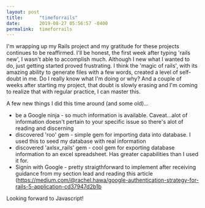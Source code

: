 ```yaml
---
layout: post
title:      "timeforrails"
date:       2019-08-27 05:56:57 -0400
permalink:  timeforrails
---
```



I'm wrapping up my Rails project and my gratitude for these projects continues to be reaffirmed.  I'll be honest, the first week after typing 'rails new', I wasn't able to accomplish much.  Although I new what I wanted to do, just getting started proved frustrating.  I think the 'magic of rails', with its amazing ability to generate files with a few words, created a level of self-doubt in me.  Do I really know what I'm doing or why?  And a couple of weeks after starting my project, that doubt is slowly erasing and I'm coming to realize that with regular practice, I can master this. 

A few new things I did this time around (and some old)...

* be a Google ninja - so much information is available. Caveat...alot of information doesn't pertain to your specific issue so there's alot of reading and discerning 
* discovered 'roo' gem - simple gem for importing data into database.  I used this to seed my database with real information
* discovered 'axlsx_rails' gem - cool gem for exporting database information to an excel spreadsheet.  Has greater capabilities than I used it for. 
* Signin with Google - pretty straigthforward to implement after receiving guidance from my section lead and reading this article (https://medium.com/@rachel.hawa/google-authentication-strategy-for-rails-5-application-cd37947d2b1b

Looking forward to Javascript!
